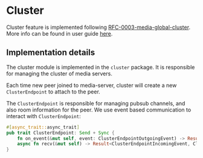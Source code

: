 # Cluster

Cluster feature is implemented following [RFC-0003-media-global-cluster](https://github.com/8xFF/rfcs/pull/3).
More info can be found in user guide [here](../../user-guide/features/cluster.md).

## Implementation details

The cluster module is implemented in the `cluster` package. It is responsible for managing the cluster of media servers.

Each time new peer joined to media-server, cluster will create a new `ClusterEndpoint` to attach to the peer.

The `ClusterEndpoint` is responsible for managing pubsub channels, and also room information for the peer.
We use event based communication to interact with `ClusterEndpoint`:

```rust
#[async_trait::async_trait]
pub trait ClusterEndpoint: Send + Sync {
    fn on_event(&mut self, event: ClusterEndpointOutgoingEvent) -> Result<(), ClusterEndpointError>;
    async fn recv(&mut self) -> Result<ClusterEndpointIncomingEvent, ClusterEndpointError>;
}
```
